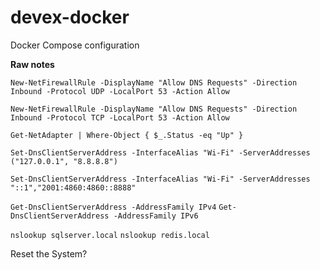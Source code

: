 # devex-docker
Docker Compose configuration

**Raw notes**

`New-NetFirewallRule -DisplayName "Allow DNS Requests" -Direction Inbound -Protocol UDP -LocalPort 53 -Action Allow`

`New-NetFirewallRule -DisplayName "Allow DNS Requests" -Direction Inbound -Protocol TCP -LocalPort 53 -Action Allow`

`Get-NetAdapter | Where-Object { $_.Status -eq "Up" }`

`Set-DnsClientServerAddress -InterfaceAlias "Wi-Fi" -ServerAddresses ("127.0.0.1", "8.8.8.8")`


`Set-DnsClientServerAddress -InterfaceAlias "Wi-Fi" -ServerAddresses "::1","2001:4860:4860::8888"`


`Get-DnsClientServerAddress -AddressFamily IPv4`
`Get-DnsClientServerAddress -AddressFamily IPv6`

`nslookup sqlserver.local`
`nslookup redis.local`


Reset the System?
